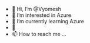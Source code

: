 - 👋 Hi, I’m @Vyomesh 
- 👀 I’m interested in Azure
- 🌱 I’m currently learning Azure
- 💞️
- 📫 How to reach me ...

<!---
Vyomesh-P/Vyomesh-P is a ✨ special ✨ repository because its `README.md` (this file) appears on your GitHub profile.
You can click the Preview link to take a look at your changes.
--->
